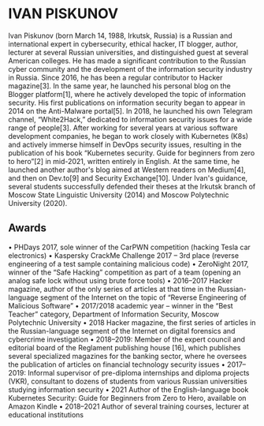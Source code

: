 
# IVAN PISKUNOV

Ivan Piskunov (born March 14, 1988, Irkutsk, Russia) is a Russian and international expert in cybersecurity, ethical hacker, IT blogger, author, lecturer at several Russian universities, and distinguished guest at several American colleges. He has made a significant contribution to the Russian cyber community and the development of the information security industry in Russia. Since 2016, he has been a regular contributor to Hacker magazine[3]. In the same year, he launched his personal blog on the Blogger platform[1], where he actively developed the topic of information security. His first publications on information security began to appear in 2014 on the Anti-Malware portal[5]. In 2018, he launched his own Telegram channel, “White2Hack,” dedicated to information security issues for a wide range of people[3]. After working for several years at various software development companies, he began to work closely with Kubernetes (K8s) and actively immerse himself in DevOps security issues, resulting in the publication of his book “Kubernetes security. Guide for beginners from zero to hero”[2] in mid-2021, written entirely in English. At the same time, he launched another author's blog aimed at Western readers on Medium[4], and then on Dev.to[9] and Security Exchange[10]. Under Ivan's guidance, several students successfully defended their theses at the Irkutsk branch of Moscow State Linguistic University (2014) and Moscow Polytechnic University (2020).

## Awards
•    PHDays 2017, sole winner of the CarPWN competition (hacking Tesla car electronics)
•    Kaspersky CrackMe Challenge 2017 – 3rd place (reverse engineering of a test sample containing malicious code)
•    ZeroNight 2017, winner of the “Safe Hacking” competition as part of a team (opening an analog safe lock without using brute force tools)
•    2016–2017 Hacker magazine, author of the only series of articles at that time in the Russian-language segment of the Internet on the topic of “Reverse Engineering of Malicious Software”
•	2017/2018 academic year – winner in the “Best Teacher” category, Department of Information Security, Moscow Polytechnic University
•    2018 Hacker magazine, the first series of articles in the Russian-language segment of the Internet on digital forensics and cybercrime investigation 
•    2018–2019: Member of the expert council and editorial board of the Reglament publishing house [16], which publishes several specialized magazines for the banking sector, where he oversees the publication of articles on financial technology security issues
•	2017–2019: Informal supervisor of pre-diploma internships and diploma projects (VKR), consultant to dozens of students from various Russian universities studying information security
•    2021 Author of the English-language book Kubernetes Security: Guide for Beginners from Zero to Hero, available on Amazon Kindle
•    2018–2021 Author of several training courses, lecturer at educational institutions
